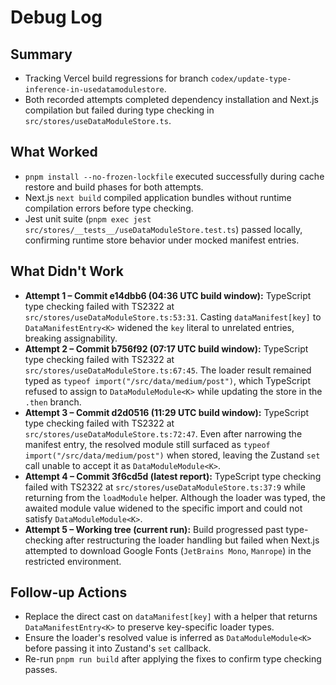 # Debug Log

## Summary
- Tracking Vercel build regressions for branch `codex/update-type-inference-in-usedatamodulestore`.
- Both recorded attempts completed dependency installation and Next.js compilation but failed during type checking in `src/stores/useDataModuleStore.ts`.

## What Worked
- `pnpm install --no-frozen-lockfile` executed successfully during cache restore and build phases for both attempts.
- Next.js `next build` compiled application bundles without runtime compilation errors before type checking.
- Jest unit suite (`pnpm exec jest src/stores/__tests__/useDataModuleStore.test.ts`) passed locally, confirming runtime store behavior under mocked manifest entries.

## What Didn't Work
- **Attempt 1 – Commit e14dbb6 (04:36 UTC build window):** TypeScript type checking failed with TS2322 at `src/stores/useDataModuleStore.ts:53:31`. Casting `dataManifest[key]` to `DataManifestEntry<K>` widened the `key` literal to unrelated entries, breaking assignability.
- **Attempt 2 – Commit b756f92 (07:17 UTC build window):** TypeScript type checking failed with TS2322 at `src/stores/useDataModuleStore.ts:67:45`. The loader result remained typed as `typeof import("/src/data/medium/post")`, which TypeScript refused to assign to `DataModuleModule<K>` while updating the store in the `.then` branch.
- **Attempt 3 – Commit d2d0516 (11:29 UTC build window):** TypeScript type checking failed with TS2322 at `src/stores/useDataModuleStore.ts:72:47`. Even after narrowing the manifest entry, the resolved module still surfaced as `typeof import("/src/data/medium/post")` when stored, leaving the Zustand `set` call unable to accept it as `DataModuleModule<K>`.
- **Attempt 4 – Commit 3f6cd5d (latest report):** TypeScript type checking failed with TS2322 at `src/stores/useDataModuleStore.ts:37:9` while returning from the `loadModule` helper. Although the loader was typed, the awaited module value widened to the specific import and could not satisfy `DataModuleModule<K>`.
- **Attempt 5 – Working tree (current run):** Build progressed past type-checking after restructuring the loader handling but failed when Next.js attempted to download Google Fonts (`JetBrains Mono`, `Manrope`) in the restricted environment.

## Follow-up Actions
- Replace the direct cast on `dataManifest[key]` with a helper that returns `DataManifestEntry<K>` to preserve key-specific loader types.
- Ensure the loader's resolved value is inferred as `DataModuleModule<K>` before passing it into Zustand's `set` callback.
- Re-run `pnpm run build` after applying the fixes to confirm type checking passes.
